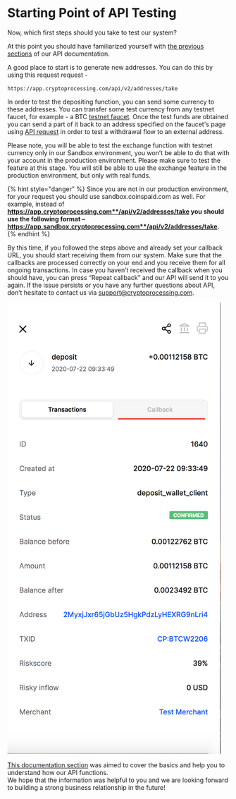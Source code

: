 # Starting Point of API Testing

Now, which first steps should you take to test our system?

At this point you should have familiarized yourself with [the previous sections](../api-documentation/api-reference.md) of our API documentation.

A good place to start is to generate new addresses. You can do this by using this request request -&#x20;

```
https://app.cryptoprocessing.com/api/v2/addresses/take
```

In order to test the depositing function, you can send some currency to these addresses. You can transfer some test currency from any testnet faucet, for example - a BTC [testnet faucet](https://coinfaucet.eu/en/btc-testnet/). Once the test funds are obtained you can send a part of it back to an address specified on the faucet's page using [API request](../api-documentation/api-reference.md#withdraw-cryptocurrency) in order to test a withdrawal flow to an external address.

Please note, you will be able to test the exchange function with testnet currency only in our Sandbox environment, you won’t be able to do that with your account in the production environment. Please make sure to test the feature at this stage. You will still be able to use the exchange feature in the production environment, but only with real funds.

{% hint style="danger" %}
Since you are not in our production environment, for your request you should use sandbox.coinspaid.com as well. For example, instead of **https://app.cryptoprocessing.com**/api/v2/addresses/take you should use the following format – **https://app.sandbox.cryptoprocessing.com**/api/v2/addresses/take**.**
{% endhint %}

By this time, if you followed the steps above and already set your callback URL, you should start receiving them from our system. Make sure that the callbacks are processed correctly on your end and you receive them for all ongoing transactions. In case you haven’t received the callback when you should have, you can press “Repeat callback” and our API will send it to you again. If the issue persists or you have any further questions about API, don’t hesitate to contact us via [support@cryptoprocessing.com](mailto:support@cryptoprocessing.com).

![](<../.gitbook/assets/Снимок экрана 2021-05-04 в 18.45.28 (1).png>)

[This documentation section](./) was aimed to cover the basics and help you to understand how our API functions.\
We hope that the information was helpful to you and we are looking forward to building a strong business relationship in the future!
